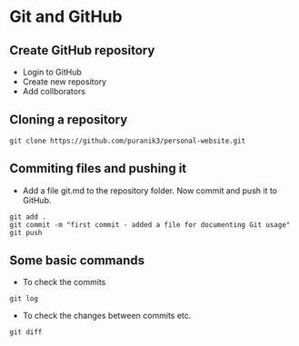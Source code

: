 # Git and GitHub

## Create GitHub repository
- Login to GitHub
- Create new repository
- Add collborators

## Cloning a repository
```
git clone https://github.com/puranik3/personal-website.git
```

## Commiting files and pushing it
- Add a file git.md to the repository folder. Now commit and push it to GitHub.
```
git add .
git commit -m "first commit - added a file for documenting Git usage"
git push
```

## Some basic commands
- To check the commits
```
git log
```
- To check the changes between commits etc.
```
git diff
```